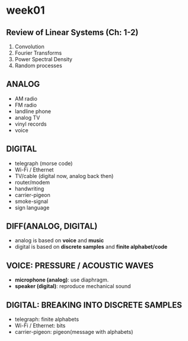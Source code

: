 # week01

## Review of Linear Systems (Ch: 1-2)
1. Convolution
2. Fourier Transforms 
3. Power Spectral Density 
4. Random processes 


## ANALOG
- AM radio
- FM radio
- landline phone
- analog TV
- vinyl records
- voice

## DIGITAL
- telegraph (morse code)
- Wi-Fi / Ethernet 
- TV/cable (digital now, analog back then)
- router/modem
- handwriting
- carrier-pigeon
- smoke-signal
- sign language

## DIFF(ANALOG, DIGITAL)
- analog is based on **voice** and **music**
- digital is based on **discrete samples** and **finite alphabet/code**

## VOICE: PRESSURE / ACOUSTIC WAVES
- **microphone (analog)**: use diaphragm.
- **speaker (digital)**: reproduce mechanical sound

## DIGITAL: BREAKING INTO DISCRETE SAMPLES
* telegraph: finite alphabets
* Wi-Fi / Ethernet: bits
* carrier-pigeon: pigeon(message with alphabets)
